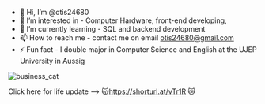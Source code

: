- 👋 Hi, I’m @otis24680
- 👀 I’m interested in - Computer Hardware, front-end developing, 
- 🌱 I’m currently learning - SQL and backend development
- 📫 How to reach me - contact me on email otis24680@gmail.com
- ⚡ Fun fact - I double major in Computer Science and English at the UJEP University in Aussig

<picture>
 <source media="(prefers-color-scheme: dark)" srcset="https://img.buzzfeed.com/buzzfeed-static/static/enhanced/terminal01/2011/2/21/11/enhanced-buzz-10470-1298306653-15.jpg">
 <source media="(prefers-color-scheme: light)" srcset="(https://img.buzzfeed.com/buzzfeed-static/static/enhanced/terminal01/2011/2/21/11/enhanced-buzz-10470-1298306653-15.jpg)">
 <img alt="business_cat" src="https://img.buzzfeed.com/buzzfeed-static/static/enhanced/terminal01/2011/2/21/11/enhanced-buzz-10470-1298306653-15.jpg">
</picture>

Click here for life update --> 😽https://shorturl.at/vTr1R 😿
